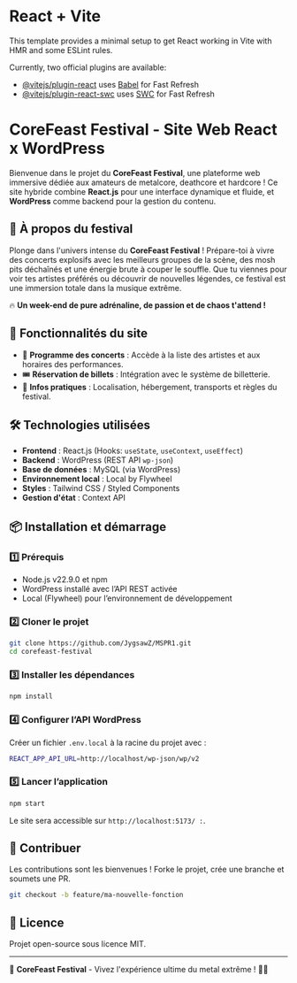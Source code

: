 # React + Vite

This template provides a minimal setup to get React working in Vite with HMR and some ESLint rules.

Currently, two official plugins are available:

- [@vitejs/plugin-react](https://github.com/vitejs/vite-plugin-react/blob/main/packages/plugin-react/README.md) uses [Babel](https://babeljs.io/) for Fast Refresh
- [@vitejs/plugin-react-swc](https://github.com/vitejs/vite-plugin-react-swc) uses [SWC](https://swc.rs/) for Fast Refresh
# CoreFeast Festival - Site Web React x WordPress

Bienvenue dans le projet du **CoreFeast Festival**, une plateforme web immersive dédiée aux amateurs de metalcore, deathcore et hardcore ! Ce site hybride combine **React.js** pour une interface dynamique et fluide, et **WordPress** comme backend pour la gestion du contenu.

## 🎸 À propos du festival
Plonge dans l'univers intense du **CoreFeast Festival** ! Prépare-toi à vivre des concerts explosifs avec les meilleurs groupes de la scène, des mosh pits déchaînés et une énergie brute à couper le souffle. Que tu viennes pour voir tes artistes préférés ou découvrir de nouvelles légendes, ce festival est une immersion totale dans la musique extrême.

🔥 **Un week-end de pure adrénaline, de passion et de chaos t'attend !**

## 🚀 Fonctionnalités du site
- 🎤 **Programme des concerts** : Accède à la liste des artistes et aux horaires des performances.
- 🎟 **Réservation de billets** : Intégration avec le système de billetterie.
- 📍 **Infos pratiques** : Localisation, hébergement, transports et règles du festival.

## 🛠 Technologies utilisées
- **Frontend** : React.js (Hooks: `useState`, `useContext`, `useEffect`)
- **Backend** : WordPress (REST API `wp-json`)
- **Base de données** : MySQL (via WordPress)
- **Environnement local** : Local by Flywheel
- **Styles** : Tailwind CSS / Styled Components
- **Gestion d'état** : Context API

## 📦 Installation et démarrage

### 1️⃣ Prérequis
- Node.js v22.9.0 et npm
- WordPress installé avec l’API REST activée
- Local (Flywheel) pour l’environnement de développement

### 2️⃣ Cloner le projet
```sh
git clone https://github.com/JygsawZ/MSPR1.git
cd corefeast-festival
```

### 3️⃣ Installer les dépendances
```sh
npm install
```

### 4️⃣ Configurer l’API WordPress
Créer un fichier `.env.local` à la racine du projet avec :
```sh
REACT_APP_API_URL=http://localhost/wp-json/wp/v2
```

### 5️⃣ Lancer l’application
```sh
npm start
```
Le site sera accessible sur `http://localhost:5173/
:`.

## 🤝 Contribuer
Les contributions sont les bienvenues ! Forke le projet, crée une branche et soumets une PR.

```sh
git checkout -b feature/ma-nouvelle-fonction
```

## 📜 Licence
Projet open-source sous licence MIT.

---
🚀 **CoreFeast Festival** - Vivez l'expérience ultime du metal extrême ! 🤘🔥

